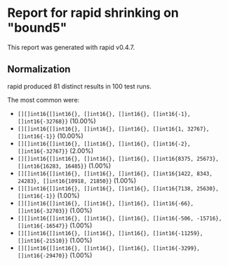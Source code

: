 # Report for rapid shrinking on "bound5"

This report was generated with rapid v0.4.7.

## Normalization

rapid produced 81 distinct results in 100 test runs.

The most common were:

- ``[][]int16{[]int16{}, []int16{}, []int16{}, []int16{-1}, []int16{-32768}}`` (10.00%)
- ``[][]int16{[]int16{}, []int16{}, []int16{}, []int16{1, 32767}, []int16{-1}}`` (10.00%)
- ``[][]int16{[]int16{}, []int16{}, []int16{}, []int16{-2}, []int16{-32767}}`` (2.00%)
- ``[][]int16{[]int16{}, []int16{}, []int16{}, []int16{8375, 25673}, []int16{16283, 16485}}`` (1.00%)
- ``[][]int16{[]int16{}, []int16{}, []int16{}, []int16{1422, 8343, 24283}, []int16{10918, 21850}}`` (1.00%)
- ``[][]int16{[]int16{}, []int16{}, []int16{}, []int16{7138, 25630}, []int16{-1}}`` (1.00%)
- ``[][]int16{[]int16{}, []int16{}, []int16{}, []int16{-66}, []int16{-32703}}`` (1.00%)
- ``[][]int16{[]int16{}, []int16{}, []int16{}, []int16{-506, -15716}, []int16{-16547}}`` (1.00%)
- ``[][]int16{[]int16{}, []int16{}, []int16{}, []int16{-11259}, []int16{-21510}}`` (1.00%)
- ``[][]int16{[]int16{}, []int16{}, []int16{}, []int16{-3299}, []int16{-29470}}`` (1.00%)

